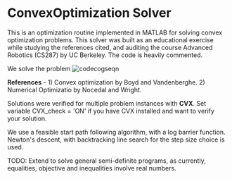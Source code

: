 # ConvexOptimization Solver

This is an optimization routine implemented in MATLAB for solving convex optimization problems. This solver was built as an educational exercise while studying the references cited, and auditing the course Advanced Robotics (CS287) by UC Berkeley. The code is heavily commented.


We solve the problem  ![codecogseqn](https://user-images.githubusercontent.com/25884784/42663198-32ed22b4-8652-11e8-9e7c-89459932a2b7.gif)

**References** - 1) Convex optimization by Boyd and Vandenberghe.
             2) Numerical Optimizatio by Nocedal and Wright.
             
Solutions were verified for multiple problem instances with **CVX**. Set variable CVX_check = 'ON' if you have CVX installed and want to verify your solution. 

We use a feasible start path following algorithm, with a log barrier function. Newton's descent, with backtracking line search for the step size choice is used. 

TODO: Extend to solve general semi-definite programs, as currently, equalities, objective and inequalities involve real numbers.


             
   
